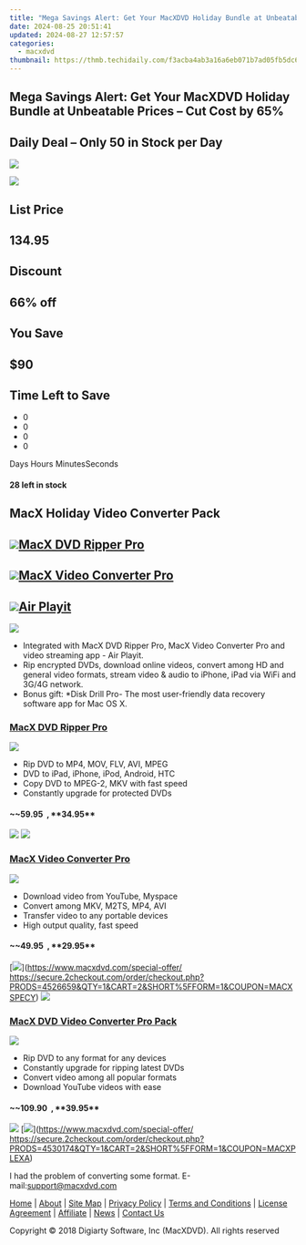 ```yaml
---
title: "Mega Savings Alert: Get Your MacXDVD Holiday Bundle at Unbeatable Prices – Cut Cost by 65%%"
date: 2024-08-25 20:51:41
updated: 2024-08-27 12:57:57
categories:
  - macxdvd
thumbnail: https://thmb.techidaily.com/f3acba4ab3a16a6eb071b7ad05fb5dc6bcda3ad9bf54bc2e5b6e949de6c9c500.jpg
---
```


## Mega Savings Alert: Get Your MacXDVD Holiday Bundle at Unbeatable Prices – Cut Cost by 65%

## Daily Deal – Only 50 in Stock per Day 

[![](https://www.macxdvd.com/special-offer/../giveaway/image-style/promo/buy-mac.png)](https://secure.2checkout.com/order/checkout.php?PRODS=4551125&QTY=1&CART=2&SHORT%5FFORM=1&COUPON=MACXCMHP44PACK)

[![](https://www.macxdvd.com/special-offer/../giveaway/image-style/promo/buy-win.png)](https://secure.2checkout.com/order/checkout.php?PRODS=4571195&QTY=1&CART=2&SHORT%5FFORM=1&COUPON=MACXCMHP44PACK)

## List Price

## 134.95

## Discount

## 66% off

## You Save

## $90

## Time Left to Save

* 0
* 0
* 0
* 0

Days Hours MinutesSeconds

#### 28 left in stock

## MacX Holiday Video Converter Pack 

## ![](https://www.macxdvd.com/special-offer/../giveaway/image-style/promo/icon1.png)[MacX DVD Ripper Pro](https://tools.techidaily.com/macxdvd/products/)

## ![](https://www.macxdvd.com/special-offer/../giveaway/image-style/promo/icon2.png)[MacX Video Converter Pro](https://tools.techidaily.com/macxdvd/products/)

## ![](https://www.macxdvd.com/special-offer/../giveaway/image-style/promo/icon3.png)[Air Playit](http://www.airplayit.com/)

![](https://www.macxdvd.com/special-offer/../giveaway/image-style/promo/box3.png) 

* Integrated with MacX DVD Ripper Pro, MacX Video Converter Pro and video streaming app - Air Playit.
* Rip encrypted DVDs, download online videos, convert among HD and general video formats, stream video & audio to iPhone, iPad via WiFi and 3G/4G network.
* Bonus gift: \*Disk Drill Pro- The most user-friendly data recovery software app for Mac OS X.



### [MacX DVD Ripper Pro](https://tools.techidaily.com/macxdvd/products/)

![](https://www.macxdvd.com/special-offer/image-style/fifa-cup/index1.png)

* Rip DVD to MP4, MOV, FLV, AVI, MPEG
* DVD to iPad, iPhone, iPod, Android, HTC
* Copy DVD to MPEG-2, MKV with fast speed
* Constantly upgrade for protected DVDs

#### ~~$59.95~~, **$34.95**

[![](https://www.macxdvd.com/special-offer/../giveaway/image-style/promo/buy_macs.png)](https://secure.2checkout.com/order/checkout.php?PRODS=4526654&QTY=1&CART=2&SHORT%5FFORM=1&COUPON=DRP0530TY25) [![](https://www.macxdvd.com/special-offer/../giveaway/image-style/promo/buy-wins.png)](https://secure.2checkout.com/order/checkout.php?PRODS=4530143&QTY=1&CART=2&SHORT%5FFORM=1&COUPON=DRP0530TY25)

### [MacX Video Converter Pro](https://tools.techidaily.com/macxdvd/products/)

![](https://www.macxdvd.com/special-offer/image-style/fifa-cup/index2.png)

* Download video from YouTube, Myspace
* Convert among MKV, M2TS, MP4, AVI
* Transfer video to any portable devices
* High output quality, fast speed

#### ~~$49.95~~, **$29.95**

[![](https://www.macxdvd.com/special-offer/../giveaway/image-style/promo/buy_macs.png)](https://www.macxdvd.com/special-offer/ https://secure.2checkout.com/order/checkout.php?PRODS=4526659&QTY=1&CART=2&SHORT%5FFORM=1&COUPON=MACXSPECY) [![](https://www.macxdvd.com/special-offer/../giveaway/image-style/promo/buy-wins.png)](https://secure.2checkout.com/order/checkout.php?PRODS=4530147&QTY=1&CART=2&SHORT%5FFORM=1&COUPON=MACXSPECY)

### [MacX DVD Video Converter Pro Pack](https://tools.techidaily.com/macxdvd/products/)

![](https://www.macxdvd.com/special-offer/image-style/father-fourteen/pack.png)

* Rip DVD to any format for any devices
* Constantly upgrade for ripping latest DVDs
* Convert video among all popular formats
* Download YouTube videos with ease

#### ~~$109.90~~, **$39.95**

[![](https://www.macxdvd.com/special-offer/../giveaway/image-style/promo/buy_macs.png)](https://secure.2checkout.com/order/checkout.php?PRODS=4526664&QTY=1&CART=2&SHORT%5FFORM=1&COUPON=MACXPLEXA) [![](https://www.macxdvd.com/special-offer/../giveaway/image-style/promo/buy-wins.png)](https://www.macxdvd.com/special-offer/ https://secure.2checkout.com/order/checkout.php?PRODS=4530174&QTY=1&CART=2&SHORT%5FFORM=1&COUPON=MACXPLEXA)

I had the problem of converting some format. E-mail:[support@macxdvd.com](https://tools.techidaily.com/macxdvd/products/)

[Home](https://tools.techidaily.com/macxdvd/products/) | [About](https://tools.techidaily.com/macxdvd/products/) | [Site Map](https://tools.techidaily.com/macxdvd/products/) | [Privacy Policy](https://tools.techidaily.com/macxdvd/products/) | [Terms and Conditions](https://tools.techidaily.com/macxdvd/products/) | [License Agreement](https://tools.techidaily.com/macxdvd/products/) | [Affiliate](https://tools.techidaily.com/macxdvd/products/) | [News](https://tools.techidaily.com/macxdvd/products/) | [Contact Us](https://tools.techidaily.com/macxdvd/products/)

Copyright © 2018 Digiarty Software, Inc (MacXDVD). All rights reserved

<ins class="adsbygoogle"
     style="display:block"
     data-ad-format="autorelaxed"
     data-ad-client="ca-pub-7571918770474297"
     data-ad-slot="1223367746"></ins>



<ins class="adsbygoogle"
     style="display:block"
     data-ad-client="ca-pub-7571918770474297"
     data-ad-slot="8358498916"
     data-ad-format="auto"
     data-full-width-responsive="true"></ins>
